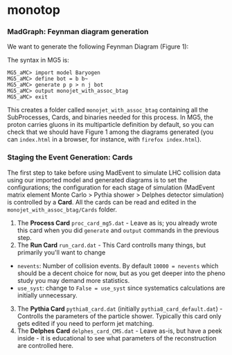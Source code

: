 # monotop


### MadGraph: Feynman diagram generation

We want to generate the following Feynman Diagram (Figure 1):


The syntax in MG5 is:
```
MG5_aMC> import model Baryogen
MG5_aMC> define bot = b b~
MG5_aMC> generate p p > n j bot
MG5_aMC> output monojet_with_assoc_btag
MG5_aMC> exit
```

This creates a folder called `monojet_with_assoc_btag` containing all the SubProcesses, Cards, and binaries needed for this process. In MG5, the proton carries gluons in its multiparticle definition by default, so you can check that we should have Figure 1 among the diagrams generated (you can `index.html` in a browser, for instance, with `firefox index.html`).


### Staging the Event Generation: Cards
The first step to take before using MadEvent to simulate LHC collision data using our imported model and generated diagrams is to set the configurations; the configuration for each stage of simulation (MadEvent matrix element Monte Carlo > Pythia shower > Delphes detector simulation) is controlled by a __Card__. All the cards can be read and edited in the `monojet_with_assoc_btag/Cards` folder.

1. The __Process Card__ `proc_card_mg5.dat` - Leave as is; you already wrote this card when you did `generate` and `output` commands in the previous step.
2. The __Run Card__ `run_card.dat` - This Card controlls many things, but primarily you'll want to change
  * `nevents`: Number of collision events. By default `10000 = nevents` which should be a decent choice for now, but as you get deeper into the pheno study you may demand more statistics.
  * `use_syst`: change to `False = use_syst` since systematics calculations are initially unnecessary.
3. The __Pythia Card__ `pythia8_card.dat` (initially `pythia8_card_default.dat`) - Controlls the parameters of the particle shower. Typically this card only gets edited if you need to perform jet matching.
4. The __Delphes Card__ `delphes_card_CMS.dat` - Leave as-is, but have a peek inside - it is educational to see what parameters of the reconstruction are controlled here.
